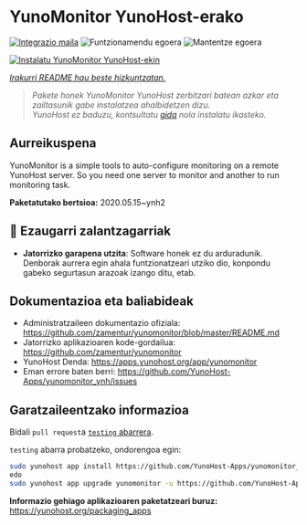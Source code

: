 <!--
Ohart ongi: README hau automatikoki sortu da <https://github.com/YunoHost/apps/tree/master/tools/readme_generator>ri esker
EZ editatu eskuz.
-->

# YunoMonitor YunoHost-erako

[![Integrazio maila](https://dash.yunohost.org/integration/yunomonitor.svg)](https://ci-apps.yunohost.org/ci/apps/yunomonitor/) ![Funtzionamendu egoera](https://ci-apps.yunohost.org/ci/badges/yunomonitor.status.svg) ![Mantentze egoera](https://ci-apps.yunohost.org/ci/badges/yunomonitor.maintain.svg)

[![Instalatu YunoMonitor YunoHost-ekin](https://install-app.yunohost.org/install-with-yunohost.svg)](https://install-app.yunohost.org/?app=yunomonitor)

*[Irakurri README hau beste hizkuntzatan.](./ALL_README.md)*

> *Pakete honek YunoMonitor YunoHost zerbitzari batean azkar eta zailtasunik gabe instalatzea ahalbidetzen dizu.*  
> *YunoHost ez baduzu, kontsultatu [gida](https://yunohost.org/install) nola instalatu ikasteko.*

## Aurreikuspena

YunoMonitor is a simple tools to auto-configure monitoring on a remote YunoHost server. So you need one server to monitor and another to run monitoring task.


**Paketatutako bertsioa:** 2020.05.15~ynh2
## :red_circle: Ezaugarri zalantzagarriak

- **Jatorrizko garapena utzita**: Software honek ez du arduradunik. Denborak aurrera egin ahala funtzionatzeari utziko dio, konpondu gabeko segurtasun arazoak izango ditu, etab.

## Dokumentazioa eta baliabideak

- Administratzaileen dokumentazio ofiziala: <https://github.com/zamentur/yunomonitor/blob/master/README.md>
- Jatorrizko aplikazioaren kode-gordailua: <https://github.com/zamentur/yunomonitor>
- YunoHost Denda: <https://apps.yunohost.org/app/yunomonitor>
- Eman errore baten berri: <https://github.com/YunoHost-Apps/yunomonitor_ynh/issues>

## Garatzaileentzako informazioa

Bidali `pull request`a [`testing` abarrera](https://github.com/YunoHost-Apps/yunomonitor_ynh/tree/testing).

`testing` abarra probatzeko, ondorengoa egin:

```bash
sudo yunohost app install https://github.com/YunoHost-Apps/yunomonitor_ynh/tree/testing --debug
edo
sudo yunohost app upgrade yunomonitor -u https://github.com/YunoHost-Apps/yunomonitor_ynh/tree/testing --debug
```

**Informazio gehiago aplikazioaren paketatzeari buruz:** <https://yunohost.org/packaging_apps>
